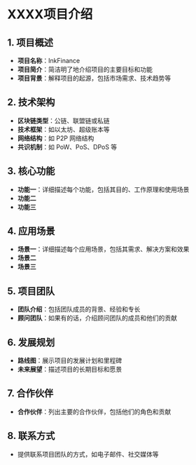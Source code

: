 # XXXX项目介绍

## 1. 项目概述
- **项目名称**：InkFinance
- **项目简介**：简洁明了地介绍项目的主要目标和功能
- **项目背景**：解释项目的起源，包括市场需求、技术趋势等

## 2. 技术架构
- **区块链类型**：公链、联盟链或私链
- **技术框架**：如以太坊、超级账本等
- **网络结构**：如 P2P 网络结构
- **共识机制**：如 PoW、PoS、DPoS 等

## 3. 核心功能
- **功能一**：详细描述每个功能，包括其目的、工作原理和使用场景
- **功能二**
- **功能三**

## 4. 应用场景
- **场景一**：详细描述每个应用场景，包括其需求、解决方案和效果
- **场景二**
- **场景三**

## 5. 项目团队
- **团队介绍**：包括团队成员的背景、经验和专长
- **顾问团队**：如果有的话，介绍顾问团队的成员和他们的贡献

## 6. 发展规划
- **路线图**：展示项目的发展计划和里程碑
- **未来展望**：描述项目的长期目标和愿景

## 7. 合作伙伴
- **合作伙伴**：列出主要的合作伙伴，包括他们的角色和贡献

## 8. 联系方式
- 提供联系项目团队的方式，如电子邮件、社交媒体等

